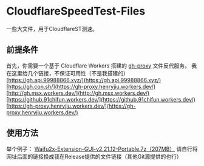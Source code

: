 # CloudflareSpeedTest-Files
一些大文件，用于CloudflareST测速。
## 前提条件
首先，你需要一个基于 Cloudflare Workers 搭建的 [gh-proxy](https://github.com/hunshcn/gh-proxy) 文件反代服务。
我在这里给几个链接，不保证可用性（不是我搭建的）
[https://gh.api.99988866.xyz/](https://gh.api.99988866.xyz/)
[https://gh.con.sh/](https://gh-proxy.henryjiu.workers.dev/)
[http://gh.msx.workers.dev/](http://gh.msx.workers.dev/)
[https://github.91chifun.workers.dev/](https://github.91chifun.workers.dev/)
[https://gh-proxy.henryjiu.workers.dev/](https://gh-proxy.henryjiu.workers.dev/)
## 使用方法
举个例子：
[Waifu2x-Extension-GUI-v2.21.12-Portable.7z（207MB）](https://gh.api.99988866.xyz/https://github.com/AaronFeng753/Waifu2x-Extension-GUI/releases/download/v2.21.12/Waifu2x-Extension-GUI-v2.21.12-Portable.7z)
请自行将网址后面的链接换成我在Release提供的文件链接（其他Git源提供的也行）

